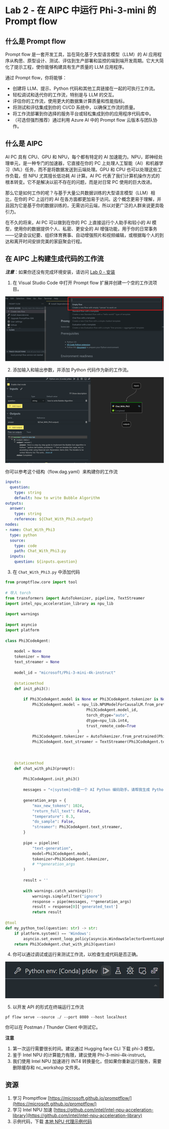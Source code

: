 # Lab 2 - 在 AIPC 中运行 Phi-3-mini 的 Prompt flow

## **什么是 Prompt flow**

Prompt flow 是一套开发工具，旨在简化基于大型语言模型（LLM）的 AI 应用程序从构思、原型设计、测试、评估到生产部署和监控的端到端开发周期。它大大简化了提示工程，使你能够构建具有生产质量的 LLM 应用程序。

通过 Prompt flow，你将能够：

- 创建将 LLM、提示、Python 代码和其他工具链接在一起的可执行工作流。
- 轻松调试和迭代你的工作流，特别是与 LLM 的交互。
- 评估你的工作流，使用更大的数据集计算质量和性能指标。
- 将测试和评估集成到你的 CI/CD 系统中，以确保工作流的质量。
- 将工作流部署到你选择的服务平台或轻松集成到你的应用程序代码库中。
- （可选但强烈推荐）通过利用 Azure AI 中的 Prompt flow 云版本与团队协作。

## 什么是 AIPC

AI PC 具有 CPU、GPU 和 NPU，每个都有特定的 AI 加速能力。NPU，即神经处理单元，是一种专门的加速器，它直接在你的 PC 上处理人工智能（AI）和机器学习（ML）任务，而不是将数据发送到云端处理。GPU 和 CPU 也可以处理这些工作负载，但 NPU 尤其擅长低功耗 AI 计算。AI PC 代表了我们计算机操作方式的根本转变。它不是解决以前不存在的问题，而是对日常 PC 使用的巨大改进。

那么它是如何工作的呢？与基于大量公共数据训练的大型语言模型（LLM）相比，在你的 PC 上运行的 AI 在各方面都更加易于访问。这个概念更易于理解，并且因为它是基于你的数据训练的，无需访问云端，所以对更广泛的人群来说更具吸引力。

在不久的将来，AI PC 可以做到在你的 PC 上直接运行个人助手和较小的 AI 模型，使用你的数据提供个人、私密、更安全的 AI 增强功能，用于你的日常事务——记录会议纪要、组织体育赛事、自动增强照片和视频编辑，或根据每个人的到达和离开时间安排完美的家庭聚会行程。

## 在 AIPC 上构建生成代码的工作流

***注意***：如果你还没有完成环境安装，请访问 [Lab 0 - 安装](./01.Installations.md)

1. 在 Visual Studio Code 中打开 Prompt flow 扩展并创建一个空的工作流项目。

![create](../../../../../../../imgs/07/01/pf_create.png)

2. 添加输入和输出参数，并添加 Python 代码作为新的工作流。

![flow](../../../../../../../imgs/07/01/pf_flow.png)

你可以参考这个结构（flow.dag.yaml）来构建你的工作流

```yaml
inputs:
  question:
    type: string
    default: how to write Bubble Algorithm
outputs:
  answer:
    type: string
    reference: ${Chat_With_Phi3.output}
nodes:
- name: Chat_With_Phi3
  type: python
  source:
    type: code
    path: Chat_With_Phi3.py
  inputs:
    question: ${inputs.question}
```

3. 在 `Chat_With_Phi3.py` 中添加代码

```python
from promptflow.core import tool

# 导入 torch
from transformers import AutoTokenizer, pipeline, TextStreamer
import intel_npu_acceleration_library as npu_lib

import warnings

import asyncio
import platform

class Phi3CodeAgent:
    
    model = None
    tokenizer = None
    text_streamer = None
    
    model_id = "microsoft/Phi-3-mini-4k-instruct"

    @staticmethod
    def init_phi3():
        
        if Phi3CodeAgent.model is None or Phi3CodeAgent.tokenizer is None or Phi3CodeAgent.text_streamer is None:
            Phi3CodeAgent.model = npu_lib.NPUModelForCausalLM.from_pretrained(
                                    Phi3CodeAgent.model_id,
                                    torch_dtype="auto",
                                    dtype=npu_lib.int4,
                                    trust_remote_code=True
                                )
            Phi3CodeAgent.tokenizer = AutoTokenizer.from_pretrained(Phi3CodeAgent.model_id)
            Phi3CodeAgent.text_streamer = TextStreamer(Phi3CodeAgent.tokenizer, skip_prompt=True)

    

    @staticmethod
    def chat_with_phi3(prompt):
        
        Phi3CodeAgent.init_phi3()

        messages = "<|system|>你是一个 AI Python 编码助手。请帮我生成 Python 代码。答案只生成 Python 代码，不需要生成任何注释和说明<|end|><|user|>" + prompt +"<|end|><|assistant|>"

        generation_args = {
            "max_new_tokens": 1024,
            "return_full_text": False,
            "temperature": 0.3,
            "do_sample": False,
            "streamer": Phi3CodeAgent.text_streamer,
        }

        pipe = pipeline(
            "text-generation",
            model=Phi3CodeAgent.model,
            tokenizer=Phi3CodeAgent.tokenizer,
            # **generation_args
        )

        result = ''

        with warnings.catch_warnings():
            warnings.simplefilter("ignore")
            response = pipe(messages, **generation_args)
            result = response[0]['generated_text']
            return result

@tool
def my_python_tool(question: str) -> str:
    if platform.system() == 'Windows':
        asyncio.set_event_loop_policy(asyncio.WindowsSelectorEventLoopPolicy())
    return Phi3CodeAgent.chat_with_phi3(question)
```

4. 你可以通过调试或运行来测试工作流，以检查生成代码是否正确。

![RUN](../../../../../../../imgs/07/01/pf_run.png)

5. 以开发 API 的形式在终端运行工作流

```
pf flow serve --source ./ --port 8080 --host localhost   
```

你可以在 Postman / Thunder Client 中测试它。

**注意**

1. 第一次运行需要很长时间。建议通过 Hugging face CLI 下载 phi-3 模型。
2. 鉴于 Intel NPU 的计算能力有限，建议使用 Phi-3-mini-4k-instruct。
3. 我们使用 Intel NPU 加速进行 INT4 转换量化，但如果你重新运行服务，需要删除缓存和 nc_workshop 文件夹。

## **资源**

1. 学习 Promptflow [https://microsoft.github.io/promptflow/](https://microsoft.github.io/promptflow/)
2. 学习 Intel NPU 加速 [https://github.com/intel/intel-npu-acceleration-library](https://github.com/intel/intel-npu-acceleration-library)
3. 示例代码，下载 [本地 NPU 代理示例代码](../../../../../../../code/07.Lab/translations/zh-cn//01/AIPC/local-npu-agent/)